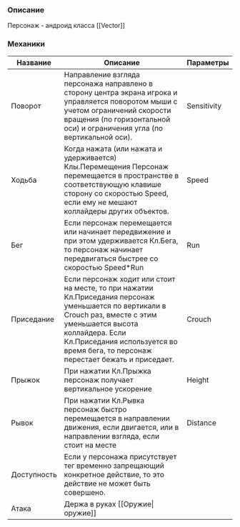 ### Описание
Персонаж - андроид класса [[Vector]]
### Механики

| Название    | Описание                                                                                                                                                                                                                                                   | Параметры   |
| ----------- | ---------------------------------------------------------------------------------------------------------------------------------------------------------------------------------------------------------------------------------------------------------- | ----------- |
| Поворот     | Направление взгляда персонажа направлено в сторону центра экрана игрока и управляется поворотом мыши с учетом ограничений скорости вращения (по горизонтальной оси) и ограничения угла (по вертикальной оси).                                              | Sensitivity |
| Ходьба      | Когда нажата (или нажата и удерживается) Клы.Перемещения Персонаж перемещается в пространстве в соответствующую клавише сторону со скоростью Speed, если ему не мешают коллайдеры других объектов.                                                         | Speed       |
| Бег         | Если персонаж перемещается или начинает передвижение и при этом удерживается Кл.Бега, то персонаж начинает передвигаться быстрее со скоростью Speed*Run                                                                                                    | Run         |
| Приседание  | Если персонаж ходит или стоит на месте, то при нажатии Кл.Приседания персонаж уменьшается по вертикали в Crouch раз, вместе с этим уменьшается высота коллайдера. Если Кл.Приседания используется во время бега, то персонаж перестает бежать и приседает. | Crouch      |
| Прыжок      | При нажатии Кл.Прыжка персонаж получает вертикальное ускорение                                                                                                                                                                                             | Height      |
| Рывок       | При нажатии Кл.Рывка персонаж быстро перемещается в направлении движения, если двигается, или в направлении взгляда, если стоит на месте                                                                                                                   | Distance    |
| Доступность | Если у персонажа присутствует тег временно запрещающий конкретное действие, то это действие не может быть совершено.                                                                                                                                       |             |
| Атака       | Держа в руках [[Оружие\|оружие]]                                                                                                                                                                                                                           |             |



